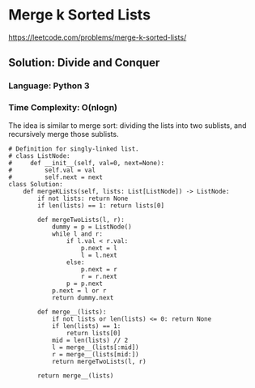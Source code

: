 # Merge k Sorted Lists
https://leetcode.com/problems/merge-k-sorted-lists/

## Solution: Divide and Conquer
### Language: Python 3
### Time Complexity: O(nlogn)

The idea is similar to merge sort: dividing the lists into two sublists, and recursively merge those sublists.

```python3
# Definition for singly-linked list.
# class ListNode:
#     def __init__(self, val=0, next=None):
#         self.val = val
#         self.next = next
class Solution:
    def mergeKLists(self, lists: List[ListNode]) -> ListNode:
        if not lists: return None
        if len(lists) == 1: return lists[0]
        
        def mergeTwoLists(l, r):
            dummy = p = ListNode()
            while l and r:
                if l.val < r.val:
                    p.next = l
                    l = l.next
                else:
                    p.next = r
                    r = r.next
                p = p.next
            p.next = l or r
            return dummy.next
        
        def merge__(lists):
            if not lists or len(lists) <= 0: return None
            if len(lists) == 1:
                return lists[0]
            mid = len(lists) // 2
            l = merge__(lists[:mid])
            r = merge__(lists[mid:])
            return mergeTwoLists(l, r)
        
        return merge__(lists)
```
